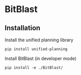 # BitBlast


## Installation

Install the unified planning library

```pip install unified-planning```

Install BitBlast (in developer mode)

```pip install -e ./BitBlast/```
